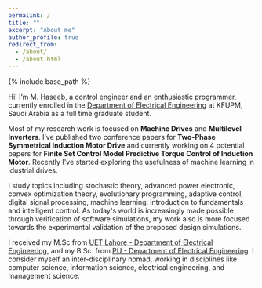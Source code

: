 ```yaml
---
permalink: /
title: ""
excerpt: "About me"
author_profile: true
redirect_from:
  - /about/
  - /about.html
---
```


{% include base_path %}

Hi! I’m M. Haseeb, a control engineer and an enthusiastic programmer, currently enrolled in the [Department of Electrical Engineering](http://www.kfupm.edu.sa/departments/ee/default.aspx) at KFUPM, Saudi Arabia as a full time graduate student.

Most of my research work is focused on **Machine Drives** and **Multilevel Inverters**. I’ve published two conference papers for **Two-Phase Symmetrical Induction Motor Drive** and currently working on 4 potential papers for **Finite Set Control Model Predictive Torque Control of Induction Motor**. Recently I've started exploring the usefulness of machine learning in idustrial drives. 

I study topics including stochastic theory, advanced power electronic, convex optimization theory, evolutionary programming, adaptive control, digital signal processing, machine learning: introduction to fundamentals and intelligent control. As today's world is increasingly made possible through verification of software simulations, my work also is more focused towards the experimental validation of the proposed design simulations.

I received my M.Sc from [UET Lahore - Department of Electrical Engineering](https://www.uet.edu.pk/faculties/facultiesinfo/department?RID=introduction&id=9), and my B.Sc. from [PU - Department of Electrical Engineering](http://pu.edu.pk/home/subdepartment/67003). I consider myself an inter-disciplinary nomad, working in disciplines like computer science, information science, electrical engineering, and management science.
